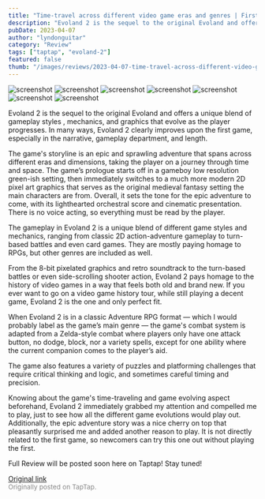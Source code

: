 ```yaml
---
title: "Time-travel across different video game eras and genres | First Impressions - Evoland 2"
description: "Evoland 2 is the sequel to the original Evoland and offers a unique blend of gameplay styles , mechanics, and graphics that evolve as the player progresses. In many ways, Evoland 2 clearly improves upon the first game, especially in the narrative, gameplay department, and length."
pubDate: 2023-04-07
author: "lyndonguitar"
category: "Review"
tags: ["taptap", "evoland-2"]
featured: false
thumb: "/images/reviews/2023-04-07-time-travel-across-different-video-game-eras-and-genres--first-impressions---evoland-2-0.avif"
---
```


<div class="gallery">
  <img src="/images/reviews/2023-04-07-time-travel-across-different-video-game-eras-and-genres--first-impressions---evoland-2-0.avif" alt="screenshot" />
  <img src="/images/reviews/2023-04-07-time-travel-across-different-video-game-eras-and-genres--first-impressions---evoland-2-1.avif" alt="screenshot" />
  <img src="/images/reviews/2023-04-07-time-travel-across-different-video-game-eras-and-genres--first-impressions---evoland-2-2.avif" alt="screenshot" />
  <img src="/images/reviews/2023-04-07-time-travel-across-different-video-game-eras-and-genres--first-impressions---evoland-2-3.avif" alt="screenshot" />
  <img src="/images/reviews/2023-04-07-time-travel-across-different-video-game-eras-and-genres--first-impressions---evoland-2-4.avif" alt="screenshot" />
  <img src="/images/reviews/2023-04-07-time-travel-across-different-video-game-eras-and-genres--first-impressions---evoland-2-5.avif" alt="screenshot" />
  <img src="/images/reviews/2023-04-07-time-travel-across-different-video-game-eras-and-genres--first-impressions---evoland-2-6.avif" alt="screenshot" />
</div>

Evoland 2 is the sequel to the original Evoland and offers a unique blend of gameplay styles , mechanics, and graphics that evolve as the player progresses. In many ways, Evoland 2 clearly improves upon the first game, especially in the narrative, gameplay department, and length.

The game's storyline is an epic and sprawling adventure that spans across different eras and dimensions, taking the player on a journey through time and space. The game’s prologue starts off in a gameboy low resolution green-ish setting, then immediately switches to a much more modern 2D pixel art graphics that serves as the original medieval fantasy setting the main characters are from. Overall, it sets the tone for the epic adventure to come, with its lighthearted orchestral score and cinematic presentation. There is no voice acting, so everything must be read by the player.

The gameplay in Evoland 2 is a unique blend of different game styles and mechanics, ranging from classic 2D action-adventure gameplay to turn-based battles and even card games. They are mostly paying homage to RPGs, but other genres are included as well.

From the 8-bit pixelated graphics and retro soundtrack to the turn-based battles or even side-scrolling shooter action, Evoland 2 pays homage to the history of video games in a way that feels both old and brand new. If you ever want to go on a video game history tour, while still playing a decent game, Evoland 2 is the one and only perfect fit.

When Evoland 2 is in a classic Adventure RPG format — which I would probably label as the game’s main genre — the game's combat system is adapted from a Zelda-style combat where players only have one attack button, no dodge, block, nor a variety spells, except for one ability where the current companion comes to the player’s aid.

The game also features a variety of puzzles and platforming challenges that require critical thinking and logic, and sometimes careful timing and precision.

Knowing about the game's time-traveling and game evolving aspect beforehand, Evoland 2 immediately grabbed my attention and compelled me to play, just to see how all the different game evolutions would play out. Additionally, the epic adventure story was a nice cherry on top that pleasantly surprised me and added another reason to play.  It is not directly related to the first game, so newcomers can try this one out without playing the first.

Full Review will be posted soon here on Taptap! Stay tuned!

[Original link](https://www.taptap.io/post/5030481)<br><span style="font-size: 0.95em; color: #888;">Originally posted on TapTap.</span>
